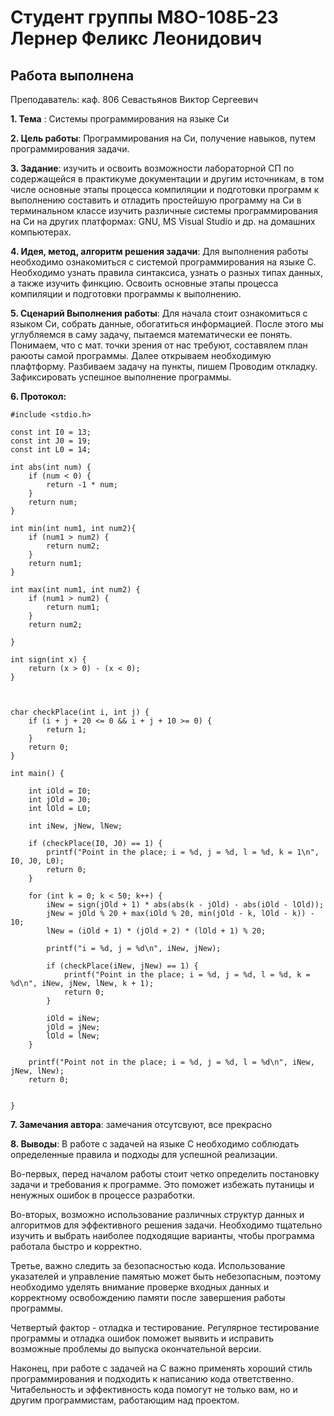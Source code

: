 # Студент группы М8О-108Б-23 Лернер Феликс Леонидович

## Работа выполнена

Преподаватель: каф. 806 Севастьянов Виктор Сергеевич

**1. Тема** : Системы программирования на языке Си

**2. Цель работы**: Программирования на Си, получение навыков, путем программирования задачи.

**3. Задание**: изучить и освоить возможности лабораторной СП по содержащейся в практикуме документации и другим источникам, в том числе основные этапы процесса компиляции и подготовки программ к выполнению
составить и отладить простейшую программу на Си в терминальном классе
изучить различные системы программирования на Си на других платформах: GNU, MS Visual Studio и др. на домашних компьютерах.

**4. Идея, метод, алгоритм решения задачи**: Для выполнения работы необходимо ознакомиться с системой программирования на языке C.
Необходимо узнать правила синтаксиса, узнать о разных типах данных, а также изучить финкцию.
Освоить основные этапы процесса компиляции и подготовки программы к выполнению.

**5. Сценарий Выполнения работы**:  Для начала стоит ознакомиться с языком Си, собрать данные, обогатиться информацией.
После этого мы углубляемся в саму задачу, пытаемся математически ее понять.
Понимаем, что с мат. точки зрения от нас требуют, составялем план раюоты самой программы.
Далее открываем необходимую плафтформу.
Разбиваем задачу на пункты, пишем
Проводим откладку.
Зафиксировать успешное выполнение программы.

**6. Протокол:**

```
#include <stdio.h> 
 
const int I0 = 13; 
const int J0 = 19; 
const int L0 = 14; 
 
int abs(int num) { 
    if (num < 0) { 
        return -1 * num; 
    } 
    return num; 
} 
 
int min(int num1, int num2){ 
    if (num1 > num2) { 
        return num2; 
    } 
    return num1; 
} 
 
int max(int num1, int num2) { 
    if (num1 > num2) { 
        return num1; 
    } 
    return num2; 
     
} 
     
int sign(int x) { 
    return (x > 0) - (x < 0); 
} 
 
 
 
char checkPlace(int i, int j) { 
    if (i + j + 20 <= 0 && i + j + 10 >= 0) { 
        return 1; 
    } 
    return 0; 
} 
 
int main() { 
 
    int iOld = I0; 
    int jOld = J0; 
    int lOld = L0; 
 
    int iNew, jNew, lNew; 
 
    if (checkPlace(I0, J0) == 1) { 
        printf("Point in the place; i = %d, j = %d, l = %d, k = 1\n", I0, J0, L0); 
        return 0; 
    } 
 
    for (int k = 0; k < 50; k++) { 
        iNew = sign(jOld + 1) * abs(abs(k - jOld) - abs(iOld - lOld)); 
        jNew = jOld % 20 + max(iOld % 20, min(jOld - k, lOld - k)) - 10; 
        lNew = (iOld + 1) * (jOld + 2) * (lOld + 1) % 20; 
 
        printf("i = %d, j = %d\n", iNew, jNew); 
 
        if (checkPlace(iNew, jNew) == 1) { 
            printf("Point in the place; i = %d, j = %d, l = %d, k = %d\n", iNew, jNew, lNew, k + 1); 
            return 0; 
        } 
 
        iOld = iNew; 
        jOld = jNew; 
        lOld = lNew; 
    } 
 
    printf("Point not in the place; i = %d, j = %d, l = %d\n", iNew, jNew, lNew); 
    return 0; 
 
 
}

```

**7. Замечания автора**: замечания отсутсвуют, все прекрасно

**8. Выводы**: В работе с задачей на языке C необходимо соблюдать определенные правила и подходы для успешной реализации. 

Во-первых, перед началом работы стоит четко определить постановку задачи и требования к программе. Это поможет избежать путаницы и ненужных ошибок в процессе разработки. 

Во-вторых, возможно использование различных структур данных и алгоритмов для эффективного решения задачи. Необходимо тщательно изучить и выбрать наиболее подходящие варианты, чтобы программа работала быстро и корректно. 

Третье, важно следить за безопасностью кода. Использование указателей и управление памятью может быть небезопасным, поэтому необходимо уделять внимание проверке входных данных и корректному освобождению памяти после завершения работы программы. 

Четвертый фактор - отладка и тестирование. Регулярное тестирование программы и отладка ошибок поможет выявить и исправить возможные проблемы до выпуска окончательной версии. 

Наконец, при работе с задачей на C важно применять хороший стиль программирования и подходить к написанию кода ответственно. Читабельность и эффективность кода помогут не только вам, но и другим программистам, работающим над проектом.
